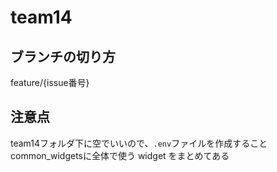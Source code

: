 # team14

## ブランチの切り方
feature/{issue番号}

## 注意点
team14フォルダ下に空でいいので、`.env`ファイルを作成すること
common_widgetsに全体で使う widget をまとめてある
